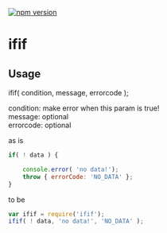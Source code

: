 [![npm version](https://img.shields.io/npm/v/ifif.svg?style=flat-square)](https://www.npmjs.com/package/ifif)
# ifif


## Usage

ifif( condition, message, errorcode );  
  
  
condition: make error when this param is true!  
message: optional  
errorcode: optional  
  
as is
```javascript
if( ! data ) {

	console.error( 'no data!');
	throw { errorCode: 'NO_DATA' };
}
```

to be
```javascript
var ifif = require('ifif');
ifif( ! data, 'no data!', 'NO_DATA' );
```
